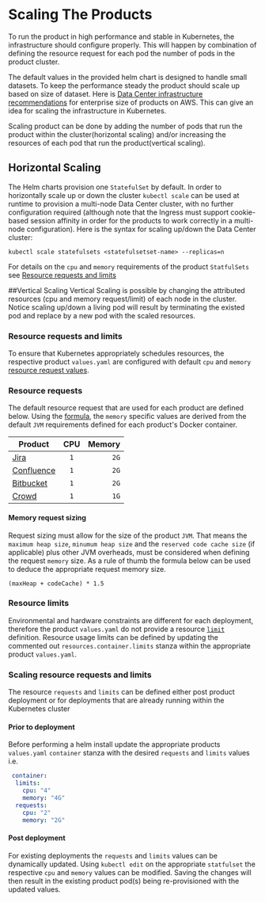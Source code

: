 # Scaling The Products
To run the product in high performance and stable in Kubernetes, the infrastructure should configure properly. This will 
happen by combination of defining the resource request for each pod the number of pods in the product cluster. 

The default values in the provided helm chart is designed to handle small datasets. 
To keep the performance steady the product should scale up based on size of dataset. 
Here is [Data Center infrastructure recommendations](https://confluence.atlassian.com/enterprise/data-center-infrastructure-recommendations-972333478.html) 
 for enterprise size of products on AWS. This can give an idea for scaling the infrastructure in Kubernetes. 
 
Scaling product can be done by adding the number of pods that run the product within the cluster(horizontal scaling) 
and/or increasing the resources of each pod that run the product(vertical scaling).
   

## Horizontal Scaling
The Helm charts provision one `StatefulSet` by default. In order to horizontally scale up or down the cluster `kubectl scale` 
can be used at runtime to provision a multi-node Data Center cluster, with no further configuration required (although 
note that the Ingress must support cookie-based session affinity in order for the 
products to work correctly in a multi-node configuration). Here is the syntax for scaling up/down the Data Center cluster:
```
kubectl scale statefulsets <statefulsetset-name> --replicas=n
```
For details on the `cpu` and `memory` requirements of the product `StatfulSets` see [Resource requests and limits](#resource-requests-and-limits) 

##Vertical Scaling
Vertical Scaling is possible by changing the attributed resources (cpu and memory request/limit) of each node in the cluster. 
Notice scaling up/down a living pod will result by terminating the existed pod and replace by a new pod with the scaled 
resources. 

### Resource requests and limits
To ensure that Kubernetes appropriately schedules resources, the respective product `values.yaml` are configured with default `cpu` and `memory` [resource request values](https://kubernetes.io/docs/concepts/configuration/manage-resources-containers/).

### Resource requests
The default resource request that are used for each product are defined below. Using the [formula](#Memory-request-sizing), the `memory` specific values are derived from the default `JVM` requirements defined for each product's Docker container.

| Product  | CPU   |  Memory |
|----------|:-----:|------:|
| [Jira](https://bitbucket.org/atlassian-docker/docker-atlassian-jira/src/master/#markdown-header-memory-heap-size)                    | `1`   | `2G`  |
| [Confluence](https://bitbucket.org/atlassian-docker/docker-atlassian-confluence-server/src/master/#markdown-header-memory-heap-size)   | `1`   | `2G`  |
| [Bitbucket](https://bitbucket.org/atlassian-docker/docker-atlassian-bitbucket-server/src/master/)                                    | `1`   | `2G`  |
| [Crowd](https://bitbucket.org/atlassian-docker/docker-atlassian-crowd/src/master/)                                                   | `1`   | `1G`  |

#### Memory request sizing
Request sizing must allow for the size of the product `JVM`. That means the `maximum heap size`, `minumum heap size` and the `reserved code cache size` (if applicable) plus other JVM overheads, must be considered when defining the request `memory` size. As a rule of thumb the formula below can be used to deduce the appropriate request memory size.
```shell
(maxHeap + codeCache) * 1.5
```

### Resource limits
Environmental and hardware constraints are different for each deployment, therefore the product `values.yaml` do not provide a resource [`limit`](https://kubernetes.io/docs/concepts/configuration/manage-resources-containers/#resource-requests-and-limits-of-pod-and-container) definition. Resource usage limits can be defined by updating the commented out `resources.container.limits` stanza within the appropriate product `values.yaml`.

### Scaling resource requests and limits
The resource `requests` and `limits` can be defined either post product deployment or for deployments that are already running within the Kubernetes cluster

#### Prior to deployment
Before performing a helm install update the appropriate products `values.yaml` `container` stanza with the desired `requests` and `limits` values i.e. 
```yaml
 container: 
  limits:
    cpu: "4"
    memory: "4G"
  requests:
    cpu: "2"
    memory: "2G"
```

#### Post deployment
For existing deployments the `requests` and `limits` values can be dynamically updated. Using `kubectl edit` on the appropriate `statfulset` the respective `cpu` and `memory` values can be modified. Saving the changes will then result in the existing product pod(s) being re-provisioned with the updated values. 
